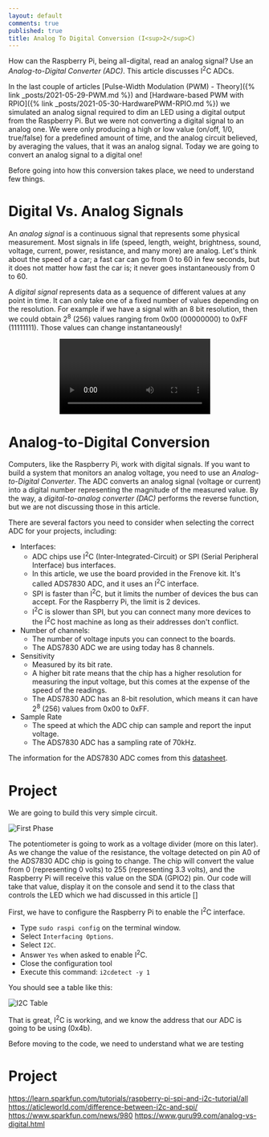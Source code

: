 ```yaml
---
layout: default
comments: true
published: true
title: Analog To Digital Conversion (I<sup>2</sup>C)
---
```


How can the Raspberry Pi, being all-digital, read an analog signal? Use an _Analog-to-Digital Converter (ADC)_. This article discusses I<sup>2</sup>C ADCs.

In the last couple of articles [Pulse-Width Modulation (PWM) - Theory]({% link _posts/2021-05-29-PWM.md %}) and [Hardware-based PWM with RPIO]({% link _posts/2021-05-30-HardwarePWM-RPIO.md %}) we simulated an analog signal required to dim an LED using a digital output from the Raspberry Pi. But we were not converting a digital signal to an analog one. We were only producing a high or low value (on/off, 1/0, true/false) for a predefined amount of time, and the analog circuit believed, by averaging the values, that it was an analog signal. Today we are going to convert an analog signal to a digital one!

Before going into how this conversion takes place, we need to understand few things.

# Digital Vs. Analog Signals

An _analog signal_ is a continuous signal that represents some physical measurement. Most signals in life (speed, length, weight, brightness, sound, voltage, current, power, resistance, and many more) are analog. Let's think about the speed of a car; a fast car can go from 0 to 60 in few seconds, but it does not matter how fast the car is; it never goes instantaneously from 0 to 60.

A _digital signal_ represents data as a sequence of different values at any point in time. It can only take one of a fixed number of values depending on the resolution. For example if we have a signal with an 8 bit resolution, then we could obtain 2<sup>8</sup> (256) values ranging from 0x00 (00000000) to 0xFF (11111111). Those values can change instantaneously!

<p style="text-align:center;">
    <video src="/assets/blog/2021-06-05/Analog-Digital.mov" style="max-width: 100%;" autoplay controls loop></video>
</p>

# Analog-to-Digital Conversion

Computers, like the Raspberry Pi, work with digital signals. If you want to build a system that monitors an analog voltage, you need to use an _Analog-to-Digital Converter_. The ADC converts an analog signal (voltage or current) into a digital number representing the magnitude of the measured value. By the way, a _digital-to-analog converter (DAC)_ performs the reverse function, but we are not discussing those in this article.

There are several factors you need to consider when selecting the correct ADC for your projects, including:

- Interfaces:
  - ADC chips use I<sup>2</sup>C (Inter-Integrated-Circuit) or SPI (Serial Peripheral Interface) bus interfaces.
  - In this article, we use the board provided in the Frenove kit. It's called ADS7830 ADC, and it uses an I<sup>2</sup>C interface.
  - SPI is faster than I<sup>2</sup>C, but it limits the number of devices the bus can accept. For the Raspberry Pi, the limit is 2 devices.
  - I<sup>2</sup>C is slower than SPI, but you can connect many more devices to the I<sup>2</sup>C host machine as long as their addresses don't conflict.
- Number of channels:
  - The number of voltage inputs you can connect to the boards.
  - The ADS7830 ADC we are using today has 8 channels.
- Sensitivity
  - Measured by its bit rate.
  - A higher bit rate means that the chip has a higher resolution for measuring the input voltage, but this comes at the expense of the speed of the readings.
  - The ADS7830 ADC has an 8-bit resolution, which means it can have 2<sup>8</sup> (256) values from 0x00 to 0xFF.
- Sample Rate
  - The speed at which the ADC chip can sample and report the input voltage.
  - The ADS7830 ADC has a sampling rate of 70kHz.

The information for the ADS7830 ADC comes from this [datasheet](https://www.ti.com/lit/ds/symlink/ads7830.pdf).

# Project

We are going to build this very simple circuit.

![First Phase](/assets/blog/2021-06-05/Project.png)

The potentiometer is going to work as a voltage divider (more on this later). As we change the value of the resistance, the voltage detected on pin A0 of the ADS7830 ADC chip is going to change. The chip will convert the value from 0 (representing 0 volts) to 255 (representing 3.3 volts), and the Raspberry Pi will receive this value on the SDA (GPIO2) pin. Our code will take that value, display it on the console and send it to the class that controls the LED which we had discussed in this article []

First, we have to configure the Raspberry Pi to enable the I<sup>2</sup>C interface.

- Type `sudo raspi config` on the terminal window.
- Select `Interfacing Options`.
- Select `I2C`.
- Answer `Yes` when asked to enable I<sup>2</sup>C.
- Close the configuration tool
- Execute this command: `i2cdetect -y 1`

You should see a table like this:

![I2C Table](/assets/blog/2021-06-05/I2C_Table.png)

That is great, I<sup>2</sup>C is working, and we know the address that our ADC is going to be using (0x4b).

Before moving to the code, we need to understand what we are testing

# Project

https://learn.sparkfun.com/tutorials/raspberry-pi-spi-and-i2c-tutorial/all
https://aticleworld.com/difference-between-i2c-and-spi/
https://www.sparkfun.com/news/980
https://www.guru99.com/analog-vs-digital.html
